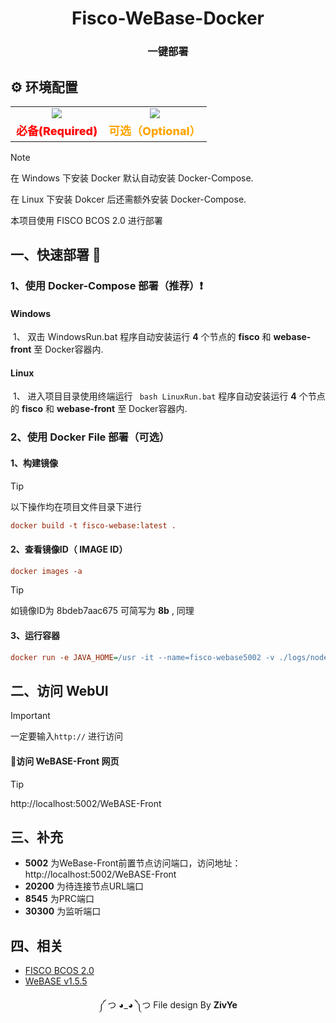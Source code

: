 <div align="center">
    <h1>Fisco-WeBase-Docker</h1>
	<h3>一键部署</h3>
</div>


## ⚙️ 环境配置

<table style="text-align: center;">
        <tr>
            <td>
                <img src="https://img.shields.io/badge/Docker-2496ED?style=for-the-badge&logo=docker&logoColor=white" />
            </td>
            <td>
              <img src="https://img.shields.io/badge/Docker_Compose-2496ED?style=for-the-badge&logo=docker&logoColor=white" />
            </td>
        </tr>
        <tr>
            <td style="font-size: 18px;font-weight: 800;color:red">
                必备(Required)
            </td>
            <td style="font-size: 18px;font-weight: 800;color:orange">
                可选（Optional）
            </td>
        </tr>
    </table>

> [!NOTE]
>
> 在 Windows 下安装 Docker 默认自动安装 Docker-Compose.
>
> 在 Linux 下安装 Dokcer 后还需额外安装 Docker-Compose.
>
> 本项目使用 FISCO BCOS 2.0 进行部署

## 一、快速部署 🚀

### 1、使用 Docker-Compose 部署（推荐）❗️

#### Windows

​	1、 双击 WindowsRun.bat  程序自动安装运行 **4** 个节点的 **fisco** 和 **webase-front** 至 Docker容器内.

#### Linux

​	1、 进入项目目录使用终端运行 ` bash LinuxRun.bat`  程序自动安装运行 **4** 个节点的 **fisco** 和 **webase-front** 至 Docker容器内.

### 2、使用 Docker File 部署（可选）

#### 1、构建镜像

> [!TIP]
>
> 以下操作均在项目文件目录下进行

```ini
docker build -t fisco-webase:latest .
```

#### 2、查看镜像ID（ IMAGE ID）

```ini
docker images -a
```

> [!TIP]
>
> 如镜像ID为 8bdeb7aac675 可简写为 **8b** , 同理

#### 3、运行容器

```ini
docker run -e JAVA_HOME=/usr -it --name=fisco-webase5002 -v ./logs/node0:/fisco/nodes/127.0.0.1/node0/log -v ./logs/node1:/fisco/nodes/127.0.0.1/node1/log -v ./logs/node2:/fisco/nodes/127.0.0.1/node2/log -v ./logs/node3:/fisco/nodes/127.0.0.1/node3/log -p 5002:5002 -p 20200:20200 -p 30300:30300 -p 8545:8545 <镜像ID> /bin/bash startup.sh
```

## 二、访问 WebUI 

> [!IMPORTANT]
>
> 一定要输入`http://` 进行访问

#### 🎉访问 WeBASE-Front 网页

> [!TIP]
>
> http://localhost:5002/WeBASE-Front

## 三、补充

- **5002** 为WeBase-Front前置节点访问端口，访问地址：http://localhost:5002/WeBASE-Front
- **20200** 为待连接节点URL端口
- **8545** 为PRC端口
- **30300** 为监听端口

## 四、相关

- [ FISCO BCOS 2.0 ](https://fisco-bcos-documentation.readthedocs.io/zh-cn/latest/docs/installation.html)
- [WeBASE v1.5.5 ](https://webasedoc.readthedocs.io/zh-cn/latest/docs/WeBASE-Install/developer.html)



<div align="center">
	<p>༼ つ ◕_◕ ༽つ   File design By <b>ZivYe</b></p>
</div>
